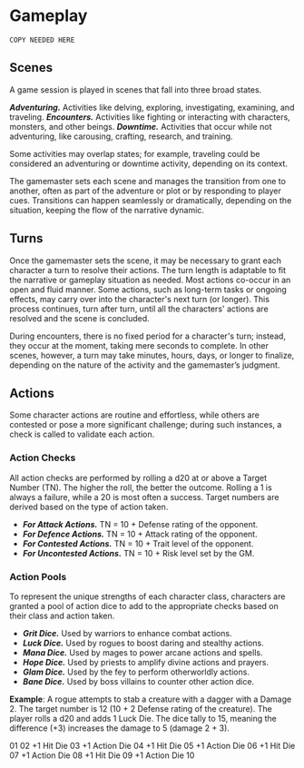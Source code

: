 # Gameplay

`COPY NEEDED HERE`

## Scenes

A game session is played in scenes that fall into three broad states.

***Adventuring.*** Activities like delving, exploring, investigating, examining, and traveling.
***Encounters.*** Activities like fighting or interacting with characters, monsters, and other beings.
***Downtime.*** Activities that occur while not adventuring, like carousing, crafting, research, and training.

Some activities may overlap states; for example, traveling could be considered an adventuring or downtime activity, depending on its context.

The gamemaster sets each scene and manages the transition from one to another, often as part of the adventure or plot or by responding to player cues. Transitions can happen seamlessly or dramatically, depending on the situation, keeping the flow of the narrative dynamic.

## Turns

Once the gamemaster sets the scene, it may be necessary to grant each character a turn to resolve their actions. The turn length is adaptable to fit the narrative or gameplay situation as needed. Most actions co-occur in an open and fluid manner. Some actions, such as long-term tasks or ongoing effects, may carry over into the character's next turn (or longer). This process continues, turn after turn, until all the characters' actions are resolved and the scene is concluded.

During encounters, there is no fixed period for a character's turn; instead, they occur at the moment, taking mere seconds to complete. In other scenes, however, a turn may take minutes, hours, days, or longer to finalize, depending on the nature of the activity and the gamemaster’s judgment.

## Actions

Some character actions are routine and effortless, while others are contested or pose a more significant challenge; during such instances, a check is called to validate each action.

### Action Checks

All action checks are performed by rolling a d20 at or above a Target Number (TN). The higher the roll, the better the outcome. Rolling a 1 is always a failure, while a 20 is most often a success. Target numbers are derived based on the type of action taken.

* ***For Attack Actions.*** TN = 10 + Defense rating of the opponent.
* ***For Defence Actions.*** TN = 10 + Attack rating of the opponent.
* ***For Contested Actions.*** TN = 10 + Trait level of the opponent.
* ***For Uncontested Actions.*** TN = 10 + Risk level set by the GM.

### Action Pools

To represent the unique strengths of each character class, characters are granted a pool of action dice to add to the appropriate checks based on their class and action taken.

* ***Grit Dice.*** Used by warriors to enhance combat actions.
* ***Luck Dice.*** Used by rogues to boost daring and stealthy actions.
* ***Mana Dice.*** Used by mages to power arcane actions and spells.
* ***Hope Dice.*** Used by priests to amplify divine actions and prayers.
* ***Glam Dice.*** Used by the fey to perform otherworldly actions.
* ***Bane Dice.*** Used by boss villains to counter other action dice.

**Example**: A rogue attempts to stab a creature with a dagger with a Damage 2. The target number is 12 (10 + 2 Defense rating of the creature). The player rolls a d20 and adds 1 Luck Die. The dice tally to 15, meaning the difference (+3) increases the damage to 5 (damage 2 + 3).

01 
02 +1 Hit Die
03 +1 Action Die
04 +1 Hit Die
05 +1 Action Die
06 +1 Hit Die
07 +1 Action Die
08 +1 Hit Die
09 +1 Action Die
10 


